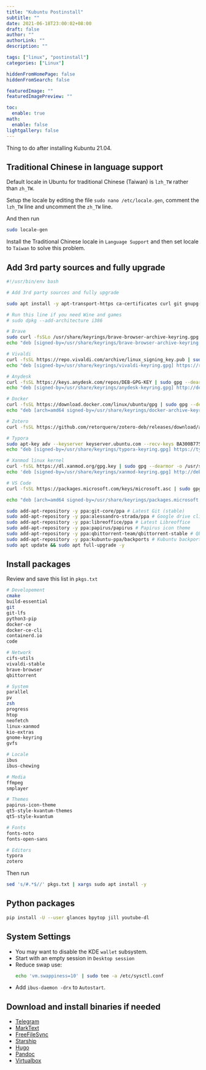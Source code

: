 ```yaml
---
title: "Kubuntu Postinstall"
subtitle: ""
date: 2021-06-18T23:00:02+08:00
draft: false
author: ""
authorLink: ""
description: ""

tags: ["linux", "postinstall"]
categories: ["Linux"]

hiddenFromHomePage: false
hiddenFromSearch: false

featuredImage: ""
featuredImagePreview: ""

toc:
  enable: true
math:
  enable: false
lightgallery: false
---
```


Thing to do after installing Kubuntu 21.04.

<!--more-->

## Traditional Chinese in language support

Default locale in Ubuntu for traditional Chinese (Taiwan) is `lzh_TW` rather than `zh_TW`.

Setup the locale by editing the file `sudo nano /etc/locale.gen`, comment the `lzh_TW` line and uncomment the `zh_TW` line.

And then run

```bash
sudo locale-gen
```

Install the Traditional Chinese locale in `Language Support` and then set locale to `Taiwan` to solve this problem.

## Add 3rd party sources and fully upgrade

```bash
#!/usr/bin/env bash

# Add 3rd party sources and fully upgrade

sudo apt install -y apt-transport-https ca-certificates curl git gnupg-agent software-properties-common python3-pip

# Run this line if you need Wine and games
# sudo dpkg --add-architecture i386

# Brave
sudo curl -fsSLo /usr/share/keyrings/brave-browser-archive-keyring.gpg https://brave-browser-apt-release.s3.brave.com/brave-browser-archive-keyring.gpg
echo "deb [signed-by=/usr/share/keyrings/brave-browser-archive-keyring.gpg arch=amd64] https://brave-browser-apt-release.s3.brave.com/ stable main" | sudo tee /etc/apt/sources.list.d/brave-browser-release.list > /dev/null

# Vivaldi
curl -fsSL https://repo.vivaldi.com/archive/linux_signing_key.pub | sudo gpg --dearmor -o /usr/share/keyrings/vivaldi-keyring.gpg
echo "deb [signed-by=/usr/share/keyrings/vivaldi-keyring.gpg] https://repo.vivaldi.com/archive/deb/ stable main" | sudo tee /etc/apt/sources.list.d/vivaldi.list > /dev/null

# Anydesk
curl -fsSL https://keys.anydesk.com/repos/DEB-GPG-KEY | sudo gpg --dearmor -o /usr/share/keyrings/anydesk-keyring.gpg
echo "deb [signed-by=/usr/share/keyrings/anydesk-keyring.gpg] http://deb.anydesk.com/ all main" | sudo tee /etc/apt/sources.list.d/anydesk-stable.list > /dev/null

# Docker
curl -fsSL https://download.docker.com/linux/ubuntu/gpg | sudo gpg --dearmor -o /usr/share/keyrings/docker-archive-keyring.gpg
echo "deb [arch=amd64 signed-by=/usr/share/keyrings/docker-archive-keyring.gpg] https://download.docker.com/linux/ubuntu $(lsb_release -cs) stable" | sudo tee /etc/apt/sources.list.d/docker.list > /dev/null

# Zotero
curl -fsSL https://github.com/retorquere/zotero-deb/releases/download/apt-get/install.sh | sudo bash

# Typora
sudo apt-key adv --keyserver keyserver.ubuntu.com --recv-keys BA300B7755AFCFAE
echo "deb [signed-by=/usr/share/keyrings/typora-keyring.gpg] https://typora.io/ ./" | sudo tee /etc/apt/sources.list.d/typora.list > /dev/null

# Xanmod linux kernel
curl -fsSL https://dl.xanmod.org/gpg.key | sudo gpg --dearmor -o /usr/share/keyrings/xanmod-keyring.gpg
echo 'deb [signed-by=/usr/share/keyrings/xanmod-keyring.gpg] http://deb.xanmod.org releases main' | sudo tee /etc/apt/sources.list.d/xanmod-kernel.list > /dev/null

# VS Code
curl -fsSL https://packages.microsoft.com/keys/microsoft.asc | sudo gpg --dearmor -o /usr/share/keyrings/packages.microsoft.gpg

echo "deb [arch=amd64 signed-by=/usr/share/keyrings/packages.microsoft.gpg] https://packages.microsoft.com/repos/code stable main" | sudo tee /etc/apt/sources.list.d/vscode.list > /dev/null

sudo add-apt-repository -y ppa:git-core/ppa # Latest Git (stable)
sudo add-apt-repository -y ppa:alessandro-strada/ppa # Google drive client
sudo add-apt-repository -y ppa:libreoffice/ppa # Latest Libreoffice
sudo add-apt-repository -y ppa:papirus/papirus # Papirus icon theme
sudo add-apt-repository -y ppa:qbittorrent-team/qbittorrent-stable # Qbittorrent
sudo add-apt-repository -y ppa:kubuntu-ppa/backports # Kubuntu backport
sudo apt update && sudo apt full-upgrade -y
```

## Install packages

Review and save this list in `pkgs.txt`

```bash
# Developement
cmake
build-essential
git
git-lfs
python3-pip
docker-ce
docker-ce-cli
containerd.io
code

# Network
cifs-utils
vivaldi-stable
brave-browser
qbittorrent

# System
parallel
pv
zsh
progress
htop
neofetch
linux-xanmod
kio-extras
gnome-keyring
gvfs

# Locale
ibus
ibus-chewing

# Media
ffmpeg
smplayer

# Themes
papirus-icon-theme
qt5-style-kvantum-themes
qt5-style-kvantum

# Fonts
fonts-noto
fonts-open-sans

# Editors
typora
zotero
```

Then run

```bash
sed 's/#.*$//' pkgs.txt | xargs sudo apt install -y
```

## Python packages

```bash
pip install -U --user glances bpytop jill youtube-dl
```

## System Settings

- You may want to disable the KDE `wallet` subsystem.
- Start with an empty session in `Desktop session`
- Reduce swap use:
  ```bash
  echo 'vm.swappiness=10' | sudo tee -a /etc/sysctl.conf
  ```
- Add `ibus-daemon -drx` to `Autostart`.

## Download and install binaries if needed

- [Telegram](https://telegram.org/)
- [MarkText](https://github.com/marktext/marktext)
- [FreeFileSync](https://freefilesync.org/)
- [Starship](https://starship.rs/)
- [Hugo](https://github.com/gohugoio/hugo/releases/)
- [Pandoc](https://github.com/jgm/pandoc/releases/)
- [Virtualbox](https://www.virtualbox.org/)
